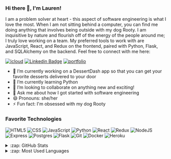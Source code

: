 ### Hi there 👋, I'm Lauren!

I am a problem solver at heart - this aspect of software engineering is what I love the most. When I am not sitting behind a computer, you can find me doing anything that involves being outside with my dog Rooty. I am inquisitive by nature and flourish off of the energy of the people around me; I truly love working on a team. My preferred tools to work with are JavaScript, React, and Redux on the frontend, paired with Python, Flask, and SQLAlchemy on the backend. Feel free to connect with me here:

<a href="mailto:laurenchambers11@icloud.com" rel="nofollow"><img src="https://img.shields.io/badge/laurenchambers11-999999?style=for-the-badge&logo=apple&logoColor=white" alt="icloud" style="max-width:100%;"></a> <a href="https://www.linkedin.com/in/lauren-chambers94/" rel="nofollow"><img src="https://camo.githubusercontent.com/a80d00f23720d0bc9f55481cfcd77ab79e141606829cf16ec43f8cacc7741e46/68747470733a2f2f696d672e736869656c64732e696f2f62616467652f4c696e6b6564496e2d3030373742353f7374796c653d666f722d7468652d6261646765266c6f676f3d6c696e6b6564696e266c6f676f436f6c6f723d7768697465" alt="Linkedin Badge" data-canonical-src="https://img.shields.io/badge/LinkedIn-0077B5?style=for-the-badge&amp;logo=linkedin&amp;logoColor=white" style="max-width:100%;"></a> <a href="https://laurenchambers.github.io/" rel="nofollow"><img src="https://img.shields.io/badge/Personal_Portfolio-231F20?style=for-the-badge&amp;logo=buffer&amp;logoColor=white" alt="portfolio" data-canonical-src="https://img.shields.io/badge/Personal_Portfolio-231F20?style=for-the-badge&amp;logo=buffer&amp;logoColor=white" style="max-width:100%;"></a>

- 🔭 I’m currently working on a DessertDash app so that you can get your favorite desserts delivered to your door
- 🌱 I’m currently learning Python
- 👯 I’m looking to collaborate on anything new and exciting! 
- 💬 Ask me about how I got started with software engineering
- 😄 Pronouns: she/her
- ⚡ Fun fact: I'm obsessed with my dog Rooty 

### Favorite Technologies
<img alt="HTML5" src="https://img.shields.io/badge/html5-%23E34F26.svg?&style=for-the-badge&logo=html5&logoColor=white" /> <img alt="CSS" src="https://img.shields.io/badge/css3-%231572B6.svg?&style=for-the-badge&logo=css3&logoColor=white"/> <img alt="JavaScript" src="https://img.shields.io/badge/javascript-%23323330.svg?&style=for-the-badge&logo=javascript&logoColor=%23F7DF1E" /> <img alt="Python" src="https://img.shields.io/badge/python-%2314354C.svg?&style=for-the-badge&logo=python&logoColor=white" /> <img alt="React" src="https://img.shields.io/badge/react-%2320232a.svg?&style=for-the-badge&logo=react&logoColor=%2361DAFB"/> <img alt="Redux" src="https://img.shields.io/badge/redux-%23593d88.svg?&style=for-the-badge&logo=redux&logoColor=white" /> <img alt="NodeJS" src="https://img.shields.io/badge/node.js-%2343853D.svg?&style=for-the-badge&logo=node.js&logoColor=white" /> <img alt="Express" src="https://img.shields.io/badge/Express.js-000000?style=for-the-badge&logo=express&logoColor=white" /> <img alt="Postgres" src="https://img.shields.io/badge/postgres-%23316192.svg?&style=for-the-badge&logo=postgresql&logoColor=white" /> <img alt="Flask" src="https://img.shields.io/badge/flask-%23000.svg?&style=for-the-badge&logo=flask&logoColor=white" /> <img alt="Git" src="https://img.shields.io/badge/Git-F05032?style=for-the-badge&logo=git&logoColor=white" /> <img alt="Docker" src="https://img.shields.io/badge/Docker-2CA5E0?style=for-the-badge&logo=docker&logoColor=white" /> <img alt="Heroku"  src="https://img.shields.io/badge/Heroku-430098?style=for-the-badge&logo=heroku&logoColor=white" />

<details>
  <summary>:zap: GitHub Stats</summary>

  <img align="left" alt="Lauren's GitHub Stats" src="https://github-readme-stats.vercel.app/api?username=laurenchambers&show_icons=true&hide_border=true" />

</details>

<details>
  <summary>:zap: Most Used Languages</summary>

<img align="left" alt="Lauren's GitHub Top Languages" src="https://github-readme-stats.vercel.app/api/top-langs/?username=laurenchambers" />

</details>
